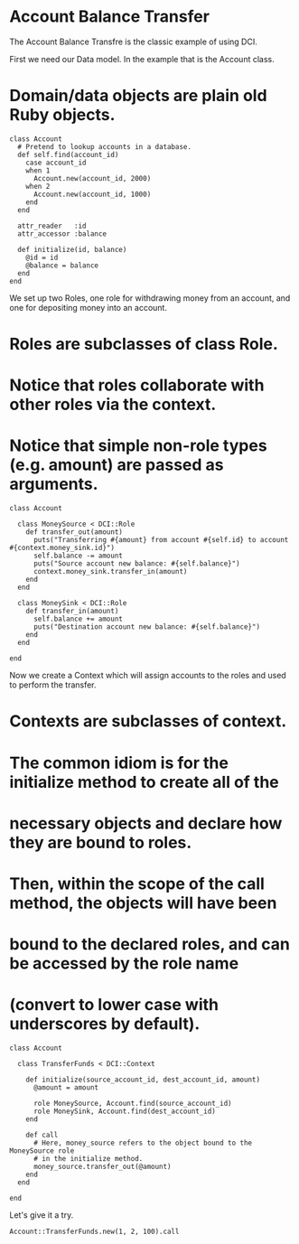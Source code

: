 # Account Balance Transfer

The Account Balance Transfre is the classic example of using DCI.

First we need our Data model. In the example that is the Account class.

# Domain/data objects are plain old Ruby objects.
    class Account
      # Pretend to lookup accounts in a database.
      def self.find(account_id)
        case account_id
        when 1
          Account.new(account_id, 2000)
        when 2
          Account.new(account_id, 1000)
        end
      end

      attr_reader   :id
      attr_accessor :balance

      def initialize(id, balance)
        @id = id
        @balance = balance
      end
    end


We set up two Roles, one role for withdrawing money from an account,
and one for depositing money into an account.

# Roles are subclasses of class Role.
# Notice that roles collaborate with other roles via the context.
# Notice that simple non-role types (e.g. amount) are passed as arguments.
    class Account

      class MoneySource < DCI::Role
        def transfer_out(amount)
          puts("Transferring #{amount} from account #{self.id} to account #{context.money_sink.id}")
          self.balance -= amount
          puts("Source account new balance: #{self.balance}")
          context.money_sink.transfer_in(amount)
        end
      end

      class MoneySink < DCI::Role
        def transfer_in(amount)
          self.balance += amount
          puts("Destination account new balance: #{self.balance}")
        end
      end

    end

Now we create a Context which will assign accounts to the roles
and used to perform the transfer.

# Contexts are subclasses of context.
# The common idiom is for the initialize method to create all of the
# necessary objects and declare how they are bound to roles.
# Then, within the scope of the call method, the objects will have been
# bound to the declared roles, and can be accessed by the role name
# (convert to lower case with underscores by default).
    class Account

      class TransferFunds < DCI::Context

        def initialize(source_account_id, dest_account_id, amount)
          @amount = amount

          role MoneySource, Account.find(source_account_id)
          role MoneySink, Account.find(dest_account_id)
        end

        def call
          # Here, money_source refers to the object bound to the MoneySource role
          # in the initialize method.
          money_source.transfer_out(@amount)
        end
      end

    end

Let's give it a try.

    Account::TransferFunds.new(1, 2, 100).call

